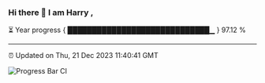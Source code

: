 ### Hi there 👋 I am Harry , 

⏳ Year progress { █████████████████████████████▁ } 97.12 %

---

⏰ Updated on Thu, 21 Dec 2023 11:40:41 GMT

![Progress Bar CI](https://github.com/duykhang68/duykhang68/workflows/Progress%20Bar%20CI/badge.svg)
